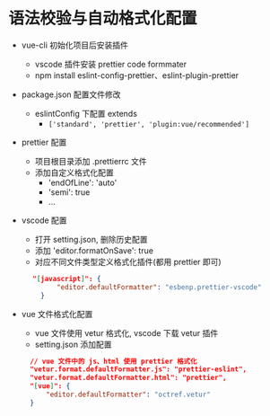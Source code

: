 # 语法校验与自动格式化配置

- vue-cli 初始化项目后安装插件

  - vscode 插件安装 prettier code formmater
  - npm install eslint-config-prettier、eslint-plugin-prettier

- package.json 配置文件修改

  - eslintConfig 下配置 extends
    - `['standard', 'prettier', 'plugin:vue/recommended']`

- prettier 配置

  - 项目根目录添加 .prettierrc 文件
  - 添加自定义格式化配置
    - 'endOfLine': 'auto'
    - 'semi': true
    - ...

- vscode 配置

  - 打开 setting.json, 删除历史配置
  - 添加 'editor.formatOnSave': true
  - 对应不同文件类型定义格式化插件(都用 prettier 即可)

```Json
      "[javascript]": {
            "editor.defaultFormatter": "esbenp.prettier-vscode"
        }
```

- vue 文件格式化配置

  - vue 文件使用 vetur 格式化, vscode 下载 vetur 插件
  - setting.json 添加配置

  ```Json
    // vue 文件中的 js、html 使用 prettier 格式化
    "vetur.format.defaultFormatter.js": "prettier-eslint",
    "vetur.format.defaultFormatter.html": "prettier",
    "[vue]": {
        "editor.defaultFormatter": "octref.vetur"
    }

  ```
